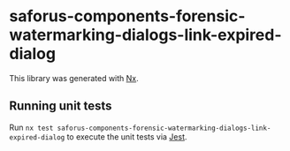 # saforus-components-forensic-watermarking-dialogs-link-expired-dialog

This library was generated with [Nx](https://nx.dev).

## Running unit tests

Run `nx test saforus-components-forensic-watermarking-dialogs-link-expired-dialog` to execute the unit tests via [Jest](https://jestjs.io).
